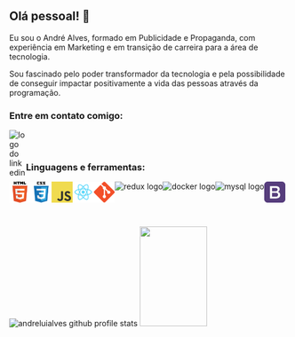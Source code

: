 ## Olá pessoal! 👋

Eu sou o André Alves, formado em Publicidade e Propaganda, com experiência em Marketing e em transição de carreira para
a área de tecnologia.

Sou fascinado pelo poder transformador da tecnologia e pela possibilidade de conseguir impactar positivamente a vida das
pessoas através da programação.

<h3>Entre em contato comigo:</h3>
<div style="display: inline_block">
  <a href="https://www.linkedin.com/in/andreluialves/">
    <img align="left" alt="logo do linkedin" width="30px"
      src="https://raw.githubusercontent.com/peterthehan/peterthehan/master/assets/linkedin.svg" />
  </a>
</div>
<br />
<br />
<h3>Linguagens e ferramentas:</h3>
<div style="display: inline_block;">
  <img align="left" height="38" alt="HTML5 logo"
    src="https://raw.githubusercontent.com/github/explore/80688e429a7d4ef2fca1e82350fe8e3517d3494d/topics/html/html.png"
    style="max-width: 100%;">
  <img align="left" height="38" alt="css logo"
    src="https://raw.githubusercontent.com/github/explore/80688e429a7d4ef2fca1e82350fe8e3517d3494d/topics/css/css.png"
    style="max-width: 100%;">
  <img align="left" height="38" alt="javaScript logo"
    src="https://raw.githubusercontent.com/github/explore/80688e429a7d4ef2fca1e82350fe8e3517d3494d/topics/javascript/javascript.png"
    style="max-width: 100%;">
  <img align="left" height="38" alt="react logo"
    src="https://raw.githubusercontent.com/github/explore/80688e429a7d4ef2fca1e82350fe8e3517d3494d/topics/react/react.png"
    style="max-width: 100%;">
  <img align="left" height="38" alt="git logo"
    src="https://raw.githubusercontent.com/devicons/devicon/master/icons/git/git-original.svg" style="max-width: 100%;">
  <img align="left" height="38" alt="redux logo"
    src="https://camo.githubusercontent.com/2b6b50702c658cdfcf440cef1eb88c7e0e5a16ce0eb6ab8bc933da7697c12213/68747470733a2f2f63646e2e6a7364656c6976722e6e65742f67682f64657669636f6e732f64657669636f6e2f69636f6e732f72656475782f72656475782d6f726967696e616c2e737667"
    style="max-width: 100%;">
  <img align="left" height="38" alt="docker logo"
    src="https://camo.githubusercontent.com/fc836983ed18b80caef906c8f1593bcfd4f5c8c587f51a911b1cb4d657a9588b/68747470733a2f2f63646e2e6a7364656c6976722e6e65742f67682f64657669636f6e732f64657669636f6e2f69636f6e732f646f636b65722f646f636b65722d6f726967696e616c2d776f72646d61726b2e737667"
    style="max-width: 100%;">
  <img align="left" height="38" alt="mysql logo"
    src="https://camo.githubusercontent.com/2582ec2237a3a1fbd34e9b57332b72be27a7facb32abe7c2335e5f86e5f457a8/68747470733a2f2f63646e2e6a7364656c6976722e6e65742f67682f64657669636f6e732f64657669636f6e2f69636f6e732f6d7973716c2f6d7973716c2d6f726967696e616c2e737667"
    style="max-width: 100%;">
  <img align="left" height="38" alt="bootstrap logo"
    src="https://raw.githubusercontent.com/github/explore/80688e429a7d4ef2fca1e82350fe8e3517d3494d/topics/bootstrap/bootstrap.png"
    style="max-width: 100%;">
</div>
<br />
<br />
<br />
<div style="margin-top: 30px;">
  <img height="180em" width="49%"
    src="https://github-readme-stats.vercel.app/api?username=andreluialves&show_icons=true&theme=gruvbox"
    alt="andreluialves github profile stats" />
  <img height="180em" width="49%"
    src="https://github-readme-stats.vercel.app/api/top-langs/?username=andreluialves&layout=compact&theme=gruvbox" />
</div>
<br />

<!--
**andreluialves/andreluialves** is a ✨ _special_ ✨ repository because its `README.md` (this file) appears on your GitHub profile.

Here are some ideas to get you started:

- 🔭 I’m currently working on ...
- 🌱 I’m currently learning ...
- 👯 I’m looking to collaborate on ...
- 🤔 I’m looking for help with ...
- 💬 Ask me about ...
- 📫 How to reach me: ...
- 😄 Pronouns: ...
- ⚡ Fun fact: ...
-->
